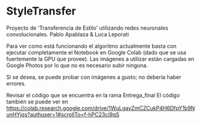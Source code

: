 # StyleTransfer
Proyecto de 'Transferencia de Estilo' utilizando redes neuronales convolucionales.
Pablo Apablaza & Luca Leporati

Para ver como está funcionando el algoritmo actualmente basta con ejecutar completamente el Notebook en Google Colab (dado que se usa fuertemente la GPU que provee). Las imágenes a utilizar están cargadas en Google Photos por lo que no es necesario subir ninguna.

Si se desea, se puede probar con imágenes a gusto; no debería haber errores.

Revisar el código que se encuentra en la rama Entrega_final
El código también se puede ver en https://colab.research.google.com/drive/1WuLgavZmCZCukP4H6DfpY1b9NunHYjqs?authuser=1#scrollTo=f-hPC23ci9qS
